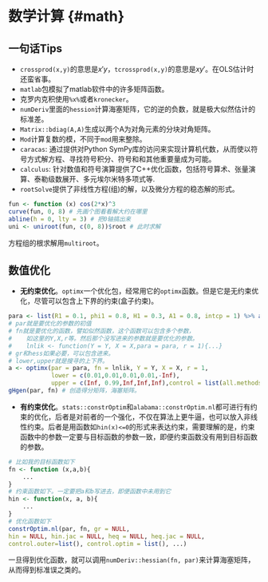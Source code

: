 
# 数学计算 {#math}
## 一句话Tips
- `crossprod(x,y)`的意思是$x'y$，`tcrossprod(x,y)`的意思是$xy'$。在OLS估计时还蛮省事。
- `matlab`包模拟了matlab软件中的许多矩阵函数。
- 克罗内克积使用`%x%`或者`kronecker`。
- `numDeriv`里面的`hession`计算海塞矩阵，它的逆的负数，就是极大似然估计的标准差。 
- `Matrix::bdiag(A,A)`生成以两个A为对角元素的分块对角矩阵。
- `Mod`计算复数的模，不同于`mod`用来整除。
-  `caracas`: 通过提供对Python SymPy库的访问来实现计算机代数，从而使以符号方式解方程、寻找符号积分、符号和和其他重要量成为可能。
-  `calculus`: 针对数值和符号演算提供了C++优化函数，包括符号算术、张量演算、泰勒级数展开、多元埃尔米特多项式等.
-  `rootSolve`提供了非线性方程(组)的解，以及微分方程的稳态解的形式。

```r
fun <- function (x) cos(2*x)^3
curve(fun, 0, 8) # 先画个图看看解大约在哪里
abline(h = 0, lty = 3) # 把0轴搞出来
uni <- uniroot(fun, c(0, 8))$root # 此时求解
```
方程组的根求解用`multiroot`。

## 数值优化
- **无约束优化**。`optimx`一个优化包，经常用它的`optimx`函数。但是它是无约束优化，尽管可以包含上下界的约束(盒子约束)。

```r
para <- list(R1 = 0.1, phi1 = 0.8, H1 = 0.3, A1 = 0.8, intcp = 1) %>% as.numeric()
# par就是要优化的参数的初值
# fn就是要优化的函数，譬如似然函数，这个函数可以包含多个参数，
#    如这里的Y,X,r等。然后那个没写进来的参数就是要优化的参数。
#    lnlik <- function(Y = Y, X = X,para = para, r = 1){...}
# gr和hess如果必要，可以包含进来。
# lower,upper就是搜寻的上下界。
a <- optimx(par = para, fn = lnlik, Y = Y, X = X, r = 1, 
            lower = c(0.01,0.01,0.01,0.01,-Inf), 
            upper = c(Inf, 0.99,Inf,Inf,Inf),control = list(all.methods = T))
gHgen(par, fn) # 创造得分矩阵，海塞矩阵。
```
- **有约束优化**。`stats::constrOptim`和`alabama::constrOptim.nl`都可进行有约束的优化，后者是对前者的一个强化，不仅在算法上更牛逼，也可以放入非线性约束。后者是用函数如`hin(x)<=0`的形式来表达约束，需要理解的是，约束函数中的参数一定要与目标函数的参数一致，即便约束函数没有用到目标函数的参数。

```r
# 比如我的目标函数如下
fn <- function (x,a,b){
    ...
}
# 约束函数如下。一定要把a和b写进去，即便函数中未用到它
hin <- function(x, a, b){
    ...
}
# 优化函数如下
constrOptim.nl(par, fn, gr = NULL, 
hin = NULL, hin.jac = NULL, heq = NULL, heq.jac = NULL, 
control.outer=list(), control.optim = list(), ...)
```
一旦得到优化函数，就可以调用`numDeriv::hessian(fn, par)`来计算海塞矩阵，从而得到标准误之类的。

